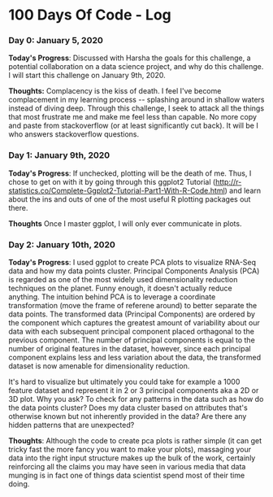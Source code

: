 # 100 Days Of Code - Log

### Day 0: January 5, 2020

**Today's Progress**: Discussed with Harsha the goals for this challenge, a potential collaboration on a data science project, and why do this challenge. I will start this challenge on January 9th, 2020.

**Thoughts:** Complacency is the kiss of death. I feel I've become complacement in my learning process -- splashing around in shallow waters instead of diving deep. Through this challenge, I seek to attack all the things that most frustrate me and make me feel less than capable. No more copy and paste from stackoverflow (or at least significantly cut back). It will be I who answers stackoverflow questions. 

### Day 1: January 9th, 2020

**Today's Progress**: If unchecked, plotting will be the death of me. Thus, I chose to get on with it by going through this ggplot2 Tutorial (http://r-statistics.co/Complete-Ggplot2-Tutorial-Part1-With-R-Code.html) and learn about the ins and outs of one of the most useful R plotting packages out there.

**Thoughts** Once I master ggplot, I will only ever communicate in plots.

### Day 2: January 10th, 2020

**Today's Progress**: I used ggplot to create PCA plots to visualize RNA-Seq data and how my data points cluster. Principal Components Analysis (PCA) is regarded as one of the most widely used dimensionality reduction techniques on the planet. Funny enough, it doesn't actually reduce anything. The intuition behind PCA is to leverage a coordinate transformation (move the frame of referene around) to better separate the data points. The transformed data (Principal Components) are ordered by the component which captures the greatest amount of variability about our data with each subsequent principal component placed orthagonal to the previous component. The number of principal components is equal to the number of original features in the dataset, however, since each principal component explains less and less variation about the data, the transformed dataset is now amenable for dimensionality reduction. 

It's hard to visualize but ultimately you could take for example a 1000 feature dataset and represent it in 2 or 3 principal components aka a 2D or 3D plot. Why you ask? To check for any patterns in the data such as how do the data points cluster? Does my data cluster based on attributes that's otherwise known but not inherently provided in the data? Are there any hidden patterns that are unexpected? 

**Thoughts**: Although the code to create pca plots is rather simple (it can get tricky fast the more fancy you want to make your plots), massaging your data into the right input structure makes up the bulk of the work, certainly reinforcing all the claims you may have seen in various media that data munging is in fact one of things data scientist spend most of their time doing.